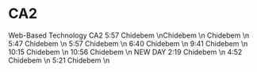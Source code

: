 # CA2
 Web-Based Technology CA2
5:57 Chidebem \nChidebem \n
Chidebem \n
5:47 Chidebem \n
5:57 Chidebem \n
6:40 Chidebem \n
9:41 Chidebem \n
10:15 Chidebem \n
10:56 Chidebem \n
NEW DAY
2:19 Chidebem \n
4:52 Chidebem \n
5:21 Chidebem \n